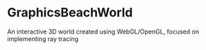 # GraphicsBeachWorld
An interactive 3D world created using WebGL/OpenGL, focused on implementing ray tracing

